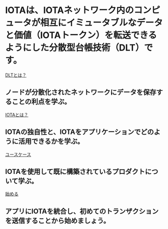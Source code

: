 # IOTAは、IOTAネットワーク内のコンピュータが相互にイミュータブルなデータと価値（IOTAトークン）を転送できるようにした分散型台帳技術（DLT）です。

[DLTとは？](/0.1/introduction/what-is-dlt.md)
## ノードが分散化されたネットワークにデータを保存することの利点を学ぶ。

[IOTAとは？](/0.1/introduction/what-is-iota.md)
## IOTAの独自性と、IOTAをアプリケーションでどのように活用できるかを学ぶ。

[ユースケース](/0.1/references/use-cases.md)
## IOTAを使用して既に構築されているプロダクトについて学ぶ。

[始める](/0.1/tutorials/get-started.md)
## アプリにIOTAを統合し、初めてのトランザクションを送信することから始めましょう。
